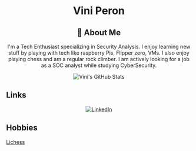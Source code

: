 <div align="center">
    <h1> Vini Peron</h1>
</div>

<div align="center">
    <h2>🚀 About Me</h2>
    <p>I'm a Tech Enthusiast specializing in Security Analysis. I enjoy learning new stuff by playing with tech like raspberry Pis, Flipper zero, VMs. I also enjoy playing chess
and am a regular rock climber. I am actively looking for a job as a SOC analyst while studying CyberSecurity.</p>
</div>

<div align="center">
    <img src="https://github-profile-summary-cards.vercel.app/api/cards/profile-details?username=VPeron&theme=github_dark" alt="Vini's GitHub Stats"/>
</div>

## Links

<div align="center">
    <a href="https://www.linkedin.com/in/vinicius-p-9a9197270">
        <img src="https://img.shields.io/badge/LinkedIn-0077B5?style=for-the-badge&logo=linkedin&logoColor=white" alt="LinkedIn"/>
    </a>
</div>

## Hobbies

[Lichess](https://lichess.org/@/Vknee)




